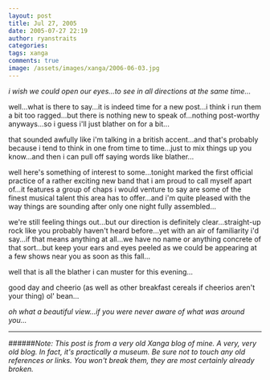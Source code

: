 ```yaml
---
layout: post
title: Jul 27, 2005
date: 2005-07-27 22:19
author: ryanstraits
categories:
tags: xanga
comments: true
image: /assets/images/xanga/2006-06-03.jpg
---
```

<em>i wish we could open our eyes...to see in all directions at the same time...</em>

<!-- break -->

well...what is there to say...it is indeed time for a new post...i think i run them a bit too ragged...but there is nothing new to speak of...nothing post-worthy anyways...so i guess i'll just blather on for a bit...

that sounded awfully like i'm talking in a british accent...and that's probably because i tend to think in one from time to time...just to mix things up you know...and then i can pull off saying words like blather...

well here's something of interest to some...tonight marked the first official practice of a rather exciting new band that i am proud to call myself apart of...it features a group of chaps i would venture to say are some of the finest musical talent this area has to offer...and i'm quite pleased with the way things are sounding after only one night fully assembled...

we're still feeling things out...but our direction is definitely clear...straight-up rock like you probably haven't heard before...yet with an air of familiarity i'd say...if that means anything at all...we have no name or anything concrete of that sort...but keep your ears and eyes peeled as we could be appearing at a few shows near you as soon as this fall...

well that is all the blather i can muster for this evening...

good day and cheerio (as well as other breakfast cereals if cheerios aren't your thing) ol' bean...

<em>oh what a beautiful view...if you were never aware of what was around you...</em>

---

######*Note: This post is from a very old Xanga blog of mine. A very, very old blog. In fact, it's practically a museum. Be sure not to touch any old references or links. You won't break them, they are most certainly already broken.*